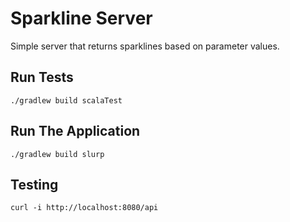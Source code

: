 # Sparkline Server

Simple server that returns sparklines based on parameter values.


## Run Tests

```
./gradlew build scalaTest
```

## Run The Application

```
./gradlew build slurp
```

## Testing

```
curl -i http://localhost:8080/api
```

